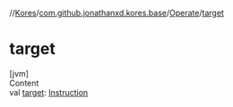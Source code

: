 //[Kores](../../index.md)/[com.github.jonathanxd.kores.base](../index.md)/[Operate](index.md)/[target](target.md)



# target  
[jvm]  
Content  
val [target](target.md): [Instruction](../../com.github.jonathanxd.kores/-instruction/index.md)  



